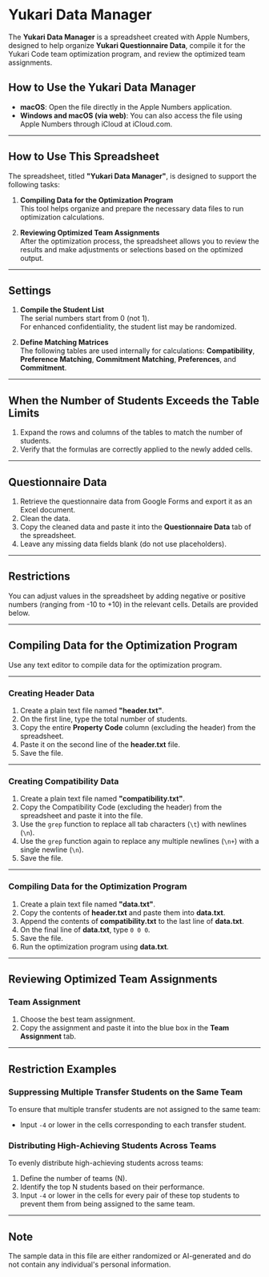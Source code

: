 # Yukari Data Manager

The **Yukari Data Manager** is a spreadsheet created with Apple Numbers, designed to help organize **Yukari Questionnaire Data**, compile it for the Yukari Code team optimization program, and review the optimized team assignments.

## How to Use the Yukari Data Manager

- **macOS**: Open the file directly in the Apple Numbers application.
- **Windows and macOS (via web)**: You can also access the file using Apple Numbers through iCloud at iCloud.com.

---

## **How to Use This Spreadsheet**

The spreadsheet, titled **"Yukari Data Manager"**, is designed to support the following tasks:

1. **Compiling Data for the Optimization Program**  
   This tool helps organize and prepare the necessary data files to run optimization calculations.
   
2. **Reviewing Optimized Team Assignments**  
   After the optimization process, the spreadsheet allows you to review the results and make adjustments or selections based on the optimized output.

---

## **Settings**

1. **Compile the Student List**  
   The serial numbers start from 0 (not 1).  
   For enhanced confidentiality, the student list may be randomized.

2. **Define Matching Matrices**  
   The following tables are used internally for calculations: **Compatibility**, **Preference Matching**, **Commitment Matching**, **Preferences**, and **Commitment**.

---

## **When the Number of Students Exceeds the Table Limits**

1. Expand the rows and columns of the tables to match the number of students.
2. Verify that the formulas are correctly applied to the newly added cells.

---

## **Questionnaire Data**

1. Retrieve the questionnaire data from Google Forms and export it as an Excel document.
2. Clean the data.
3. Copy the cleaned data and paste it into the **Questionnaire Data** tab of the spreadsheet.
4. Leave any missing data fields blank (do not use placeholders).

---

## **Restrictions**

You can adjust values in the spreadsheet by adding negative or positive numbers (ranging from -10 to +10) in the relevant cells. Details are provided below.

---

## **Compiling Data for the Optimization Program**

Use any text editor to compile data for the optimization program.

---

### **Creating Header Data**

1. Create a plain text file named **"header.txt"**.
2. On the first line, type the total number of students.
3. Copy the entire **Property Code** column (excluding the header) from the spreadsheet.
4. Paste it on the second line of the **header.txt** file.
5. Save the file.

---

### **Creating Compatibility Data**

1. Create a plain text file named **"compatibility.txt"**.
2. Copy the Compatibility Code (excluding the header) from the spreadsheet and paste it into the file.
3. Use the `grep` function to replace all tab characters (`\t`) with newlines (`\n`).
4. Use the `grep` function again to replace any multiple newlines (`\n+`) with a single newline (`\n`).
5. Save the file.

---

### **Compiling Data for the Optimization Program**

1. Create a plain text file named **"data.txt"**.
2. Copy the contents of **header.txt** and paste them into **data.txt**.
3. Append the contents of **compatibility.txt** to the last line of **data.txt**.
4. On the final line of **data.txt**, type `0 0 0`.
5. Save the file.
6. Run the optimization program using **data.txt**.

---

## **Reviewing Optimized Team Assignments**

### **Team Assignment**

1. Choose the best team assignment.
2. Copy the assignment and paste it into the blue box in the **Team Assignment** tab.

---

## **Restriction Examples**

### **Suppressing Multiple Transfer Students on the Same Team**

To ensure that multiple transfer students are not assigned to the same team:

- Input `-4` or lower in the cells corresponding to each transfer student.

### **Distributing High-Achieving Students Across Teams**

To evenly distribute high-achieving students across teams:

1. Define the number of teams (N).
2. Identify the top N students based on their performance.
3. Input `-4` or lower in the cells for every pair of these top students to prevent them from being assigned to the same team.

---

## **Note**

The sample data in this file are either randomized or AI-generated and do not contain any individual's personal information.
